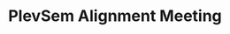 ---
title: PlevSem Alignment Meeting
redirect_to: https://ateneo-edu.zoom.us/j/87375325891?pwd=RldqandqaGVCNEwxRWxSYmVNMlhLUT09
redirect_from: 
  - /PlevAlignmentMeeting
  - /plevalignmentmeeting
---